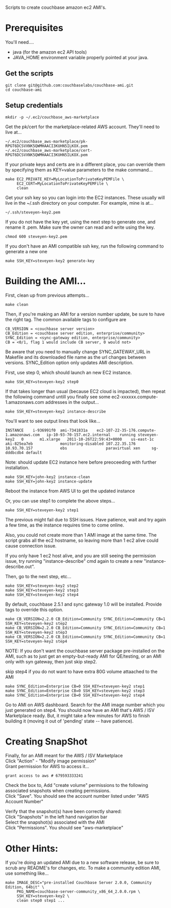 Scripts to create couchbase amazon ec2 AMI's.

# Prerequisites

You'll need....

* java (for the amazon ec2 API tools)
* JAVA_HOME environment variable properly pointed at your java.

## Get the scripts

    git clone git@github.com:couchbaselabs/couchbase-ami.git
    cd couchbase-ami

## Setup credentials

    mkdir -p ~/.ec2/couchbase_aws-marketplace

Get the pk/cert for the marketplace-related AWS account.  They'll need to live at...

    ~/.ec2/couchbase_aws-marketplace/pk-RPGT6DCSVXNK5QWMHAACI3KUHN5ILKOX.pem
    ~/.ec2/couchbase_aws-marketplace/cert-RPGT6DCSVXNK5QWMHAACI3KUHN5ILKOX.pem

If your private keys and certs are in a different place, you can
override them by specifying them as KEY=value parameters to the make
command...

    make EC2_PRIVATE_KEY=MyLocationToPrivateKeyPEMFile \
         EC2_CERT=MyLocationToPrivateKeyPEMFile \
         clean

Get your ssh key so you can login into the EC2 instances.  These
usually will live in the ~/.ssh directory on your computer.  For example, mine is at...

    ~/.ssh/steveyen-key2.pem

If you do not have the key yet, using the next step to generate one, and rename it .pem. Make sure the owner can read and write using the key. 

	chmod 600 steveyen-key2.pem

If you don't have an AMI compatible ssh key, run the following command to generate a new one

    make SSH_KEY=steveyen-key2 generate-key

# Building the AMI...

First, clean up from previous attempts...

    make clean

Then, if you're making an AMI for a version number update, be sure to
have the right tag. The common available tags to configure are

	CB_VERSION = <couchbase server version>
	CB_Edition = <couchbase server edition, enterprise/community>
	SYNC_Edition = <sync-gateway edition, enterprise/community>
	CB = <0/1, flag 1 would include CB server, 0 would not>
	
Be aware that you need to manually change SYNC_GATEWAY_URL in Makefile and its downloaded file name as the url changes between versions. SYNC_Edition option only updates AMI description.

First, use step 0, which should launch an new EC2 instance.

    make SSH_KEY=steveyen-key2 step0

If that takes longer than usual (because EC2 cloud is impacted), then repeat the following command untill you finally see some ec2-xxxxxx.compute-1.amazonaws.com addresses in the output...

    make SSH_KEY=steveyen-key2 instance-describe

You'll want to see output lines that look like...

    INSTANCE	i-936991f0	ami-7341831a	ec2-107-22-35-176.compute-1.amazonaws.com	ip-10-93-70-157.ec2.internal	running	steveyen-key2	0		m1.xlarge	2011-10-26T22:59:43+0000	us-east-1c	aki-825ea7eb			monitoring-disabled	107.22.35.176	10.93.70.157			ebs					paravirtual	xen		sg-dddbcdb4	default

Note: should update EC2 instance here before preoceeding with further installation. 
    
    make SSH_KEY=john-key2 instance-clean
    make SSH_KEY=john-key2 instance-update

Reboot the instance from AWS UI to get the updated instance

Or, you can use step1 to complete the above steps...

    make SSH_KEY=steveyen-key2 step1

The previous might fail due to SSH issues.  Have patience, wait and try again a few time, as the instance requires time to come online.

Also, you could not create more than 1 AMI image at the same time. The script grabs all the ec2 hostname, so leaving more than 1 ec2 alive could cause connection issue.

If you only have 1 ec2 host alive, and you are still seeing the permission issue, try running "instance-describe" cmd again to  create a new "instance-describe.out".

Then, go to the next step, etc...

    make SSH_KEY=steveyen-key2 step2
    make SSH_KEY=steveyen-key2 step3
    make SSH_KEY=steveyen-key2 step4

By default, couchbase 2.5.1 and sync gateway 1.0 will be installed. Provide tags to override this option.

    make CB_VERSION=2.2.0 CB_Edition=Community SYNC_Edition=Community CB=1 SSH_KEY=steveyen-key2 step2
    make CB_VERSION=2.2.0 CB_Edition=Community SYNC_Edition=Community CB=1 SSH_KEY=steveyen-key2 step3
    make CB_VERSION=2.2.0 CB_Edition=Community SYNC_Edition=Community CB=1 SSH_KEY=steveyen-key2 step4

NOTE: If you don't want the couchbase server package pre-installed on the AMI, such as to just get an empty-but-ready AMI for QE/testing,  or an AMI only with syn gateway, then just skip step2.

skip step4 if you do not want to have extra 80G volume attaached to the AMI

	make SYNC_Edition=Enterprise CB=0 SSH_KEY=steveyen-key2 step1
	make SYNC_Edition=Enterprise CB=0 SSH_KEY=steveyen-key2 step3
	make SYNC_Edition=Enterprise CB=0 SSH_KEY=steveyen-key2 step4

Go to AMI on AWS dashboard. Search for the AMI image number which you just generated on step4. You should now have an AMI that's AWS / ISV Marketplace ready.  But, it might take a few minutes for AWS to finish building it (moving it
out of 'pending' state -- have patience).

# Creating SnapShot

Finally, for an AMI meant for the AWS / ISV Marketplace <br>
Click "Action" - "Modify image permission" <br>
Grant permission for AWS to access it...

    grant access to aws # 679593333241

Check the box to, Add "create volume" permissions to the following associated snapshots when creating permissions. <br>
Click "Save". You should see the account number listed under "AWS Account Number"

Verify that the snapshot(s) have been correctly shared: <br>
Click "Snapshots" in the left hand navigation bar <br>
Select the snapshot(s) associated with the AMI <br>
Click "Permissions". You should see "aws-marketplace" 


# Other Hints:

If you're doing an updated AMI due to a new software release, be sure to scrub any README's for changes, etc.
To make a community edition AMI, use something like...

    make IMAGE_DESC="pre-installed Couchbase Server 2.0.0, Community Edition, 64bit" \
         PKG_NAME=couchbase-server-community_x86_64_2.0.0.rpm \
         SSH_KEY=steveyen-key2 \
         clean step0 step1 ...
